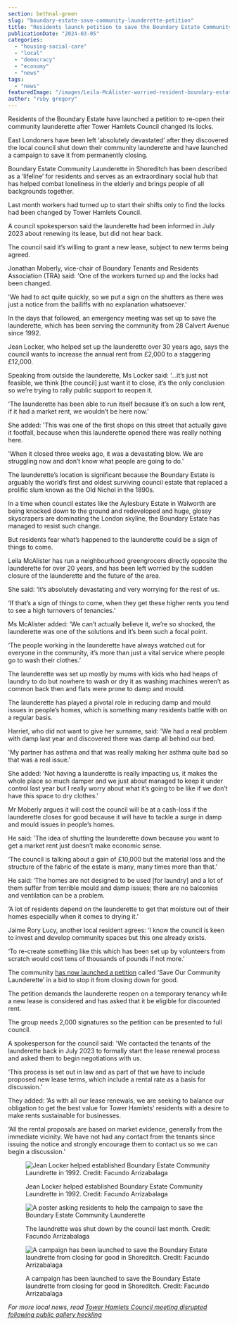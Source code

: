 ```yaml
---
section: bethnal-green
slug: "boundary-estate-save-community-launderette-petition"
title: "Residents launch petition to save the Boundary Estate Community Launderette"
publicationDate: "2024-03-05"
categories: 
  - "housing-social-care"
  - "local"
  - "democracy"
  - "economy"
  - "news"
tags: 
  - "news"
featuredImage: "/images/Leila-McAlister-worried-resident-boundary-estate-launderette.jpg"
author: "ruby gregory"
---
```


Residents of the Boundary Estate have launched a petition to re-open their community launderette after Tower Hamlets Council changed its locks.

East Londoners have been left ‘absolutely devastated’ after they discovered the local council shut down their community launderette and have launched a campaign to save it from permanently closing.

Boundary Estate Community Launderette in Shoreditch has been described as a ‘lifeline’ for residents and serves as an extraordinary social hub that has helped combat loneliness in the elderly and brings people of all backgrounds together.

Last month workers had turned up to start their shifts only to find the locks had been changed by Tower Hamlets Council.

A council spokesperson said the launderette had been informed in July 2023 about renewing its lease, but did not hear back.

The council said it’s willing to grant a new lease, subject to new terms being agreed.

Jonathan Moberly, vice-chair of Boundary Tenants and Residents Association (TRA) said: 'One of the workers turned up and the locks had been changed. 

'We had to act quite quickly, so we put a sign on the shutters as there was just a notice from the bailiffs with no explanation whatsoever.'

In the days that followed, an emergency meeting was set up to save the launderette, which has been serving the community from 28 Calvert Avenue since 1992.

Jean Locker, who helped set up the launderette over 30 years ago, says the council wants to increase the annual rent from £2,000 to a staggering £12,000.

Speaking from outside the launderette, Ms Locker said: ‘…it’s just not feasible, we think \[the council\] just want it to close, it’s the only conclusion so we’re trying to rally public support to reopen it.

'The launderette has been able to run itself because it’s on such a low rent, if it had a market rent, we wouldn’t be here now.'

She added: 'This was one of the first shops on this street that actually gave it footfall, because when this launderette opened there was really nothing here.

'When it closed three weeks ago, it was a devastating blow. We are struggling now and don’t know what people are going to do.'

The launderette’s location is significant because the Boundary Estate is arguably the world’s first and oldest surviving council estate that replaced a prolific slum known as the Old Nichol in the 1890s.

In a time when council estates like the Aylesbury Estate in Walworth are being knocked down to the ground and redeveloped and huge, glossy skyscrapers are dominating the London skyline, the Boundary Estate has managed to resist such change.

But residents fear what’s happened to the launderette could be a sign of things to come.

Leila McAlister has run a neighbourhood greengrocers directly opposite the launderette for over 20 years, and has been left worried by the sudden closure of the launderette and the future of the area.

She said: ‘It’s absolutely devastating and very worrying for the rest of us.

‘If that’s a sign of things to come, when they get these higher rents you tend to see a high turnovers of tenancies.’

Ms McAlister added: ‘We can’t actually believe it, we’re so shocked, the launderette was one of the solutions and it’s been such a focal point.

‘The people working in the launderette have always watched out for everyone in the community, it’s more than just a vital service where people go to wash their clothes.’

The launderette was set up mostly by mums with kids who had heaps of laundry to do but nowhere to wash or dry it as washing machines weren’t as common back then and flats were prone to damp and mould.

The launderette has played a pivotal role in reducing damp and mould issues in people’s homes, which is something many residents battle with on a regular basis.

Harriet, who did not want to give her surname, said: 'We had a real problem with damp last year and discovered there was damp all behind our bed.

'My partner has asthma and that was really making her asthma quite bad so that was a real issue.'

She added: ‘Not having a launderette is really impacting us, it makes the whole place so much damper and we just about managed to keep it under control last year but I really worry about what it’s going to be like if we don’t have this space to dry clothes.’

Mr Moberly argues it will cost the council will be at a cash-loss if the launderette closes for good because it will have to tackle a surge in damp and mould issues in people’s homes.

He said: 'The idea of shutting the launderette down because you want to get a market rent just doesn’t make economic sense.

‘The council is talking about a gain of £10,000 but the material loss and the structure of the fabric of the estate is many, many times more than that.’

He said: ‘The homes are not designed to be used \[for laundry\] and a lot of them suffer from terrible mould and damp issues; there are no balconies and ventilation can be a problem.

‘A lot of residents depend on the launderette to get that moisture out of their homes especially when it comes to drying it.’

Jaime Rory Lucy, another local resident agrees: ‘I know the council is keen to invest and develop community spaces but this one already exists.

‘To re-create something like this which has been set up by volunteers from scratch would cost tens of thousands of pounds if not more.’

The community [has now launched a petition](https://docs.google.com/forms/d/e/1FAIpQLSdvK4MC8YyOH87gfuytEzF5PcKG9kuvvfk5-QAJzHLxZNjDzg/viewform) called ‘Save Our Community Launderette’ in a bid to stop it from closing down for good.

The petition demands the launderette reopen on a temporary tenancy while a new lease is considered and has asked that it be eligible for discounted rent.

The group needs 2,000 signatures so the petition can be presented to full council.

A spokesperson for the council said: 'We contacted the tenants of the launderette back in July 2023 to formally start the lease renewal process and asked them to begin negotiations with us.

‘This process is set out in law and as part of that we have to include proposed new lease terms, which include a rental rate as a basis for discussion.’

They added: ‘As with all our lease renewals, we are seeking to balance our obligation to get the best value for Tower Hamlets’ residents with a desire to make rents sustainable for businesses.

‘All the rental proposals are based on market evidence, generally from the immediate vicinity. We have not had any contact from the tenants since issuing the notice and strongly encourage them to contact us so we can begin a discussion.’

<figure>

![Jean Locker helped established Boundary Estate Community Laundrette in 1992. Credit: Facundo Arrizabalaga](/images/Jean-Locker-helped-established-Boundary-Estate-Community-Laundrette-in-1992-1024x637.jpg)

<figcaption>

Jean Locker helped established Boundary Estate Community Laundrette in 1992. Credit: Facundo Arrizabalaga

</figcaption>

</figure>

<figure>

![A poster asking residents to help the campaign to save the Boundary Estate Community Launderette](/images/Save-Boundary-Estate-launderette-1024x696.jpg)

<figcaption>

The laundrette was shut down by the council last month. Credit: Facundo Arrizabalaga

</figcaption>

</figure>

<figure>

![A campaign has been launched to save the Boundary Estate laundrette from closing for good in Shoreditch. Credit: Facundo Arrizabalaga](/images/Campaign-to-save-boundary-estate-launderette-1024x683.jpg)

<figcaption>

A campaign has been launched to save the Boundary Estate laundrette from closing for good in Shoreditch. Credit: Facundo Arrizabalaga

</figcaption>

</figure>

_For more local news, read_ [_Tower Hamlets Council meeting disrupted following public gallery heckling_](https://romanroadlondon.com/tower-hamlets-council-meeting-chaos/)
